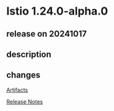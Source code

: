 # Istio 1.24.0-alpha.0

## release on 20241017
## description
## changes
<a href="http://gcsweb.istio.io/gcs/istio-release/releases/1.24.0-alpha.0/" rel="nofollow">Artifacts</a>  

<a href="https://istio.io/news/releases/1.24.0-alpha.x/announcing-1.24.0-alpha.0/" rel="nofollow">Release Notes</a>

